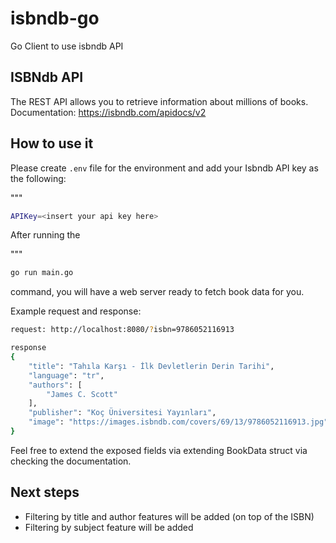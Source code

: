 # isbndb-go
Go Client to use isbndb API 


## ISBNdb API

The REST API allows you to retrieve information about millions of books.
Documentation: https://isbndb.com/apidocs/v2


## How to use it

Please create `.env` file for the environment and add your Isbndb API key as the following:


"""
```bash
APIKey=<insert your api key here>
```

After running the

"""
```bash
go run main.go
```
command, you will have a web server ready to fetch book data for you.

Example request and response:

```bash
request: http://localhost:8080/?isbn=9786052116913

response
{
    "title": "Tahıla Karşı - İlk Devletlerin Derin Tarihi",
    "language": "tr",
    "authors": [
        "James C. Scott"
    ],
    "publisher": "Koç Üniversitesi Yayınları",
    "image": "https://images.isbndb.com/covers/69/13/9786052116913.jpg"
}

```

Feel free to extend the exposed fields via extending BookData struct via checking the documentation.

## Next steps

- Filtering by title and author features will be added (on top of the ISBN)
- Filtering by subject feature will be added
